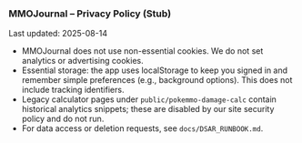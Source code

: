 ### MMOJournal – Privacy Policy (Stub)

Last updated: 2025-08-14

- MMOJournal does not use non-essential cookies. We do not set analytics or advertising cookies.
- Essential storage: the app uses localStorage to keep you signed in and remember simple preferences (e.g., background options). This does not include tracking identifiers.
- Legacy calculator pages under `public/pokemmo-damage-calc` contain historical analytics snippets; these are disabled by our site security policy and do not run.
- For data access or deletion requests, see `docs/DSAR_RUNBOOK.md`.


